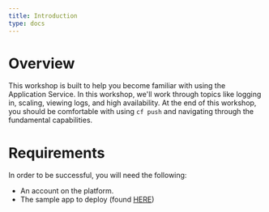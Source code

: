 ```yaml
---
title: Introduction
type: docs
---
```


# Overview

This workshop is built to help you become familiar with using the Application Service. In this workshop, we'll work through topics like logging in, scaling, viewing logs, and high availability. At the end of this workshop, you should be comfortable with using `cf push` and navigating through the fundamental capabilities.

# Requirements
In order to be successful, you will need the following:
* An account on the platform.
* The sample app to deploy (found [HERE](/docs/pkg/attendees-sample-app.tgz))
